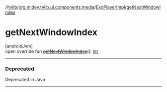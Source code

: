 //[tvlib](../../../index.md)/[org.mjdev.tvlib.ui.components.media](../index.md)/[ExoPlayerImpl](index.md)/[getNextWindowIndex](get-next-window-index.md)

# getNextWindowIndex

[androidJvm]\
open override fun [~~getNextWindowIndex~~](get-next-window-index.md)(): [Int](https://kotlinlang.org/api/latest/jvm/stdlib/kotlin/-int/index.html)

---

### Deprecated

Deprecated in Java

---
